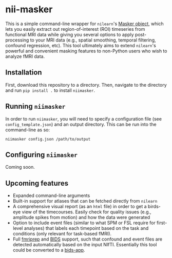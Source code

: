 # nii-masker

This is a simple command-line wrapper for `nilearn`'s [Masker object](https://nilearn.github.io/manipulating_images/masker_objects.html), which lets you easily extract out region-of-interest (ROI) timeseries from functional MRI data while giving you several options to apply post-processing to your MRI data (e.g., spatial smoothing, temporal filtering, confound regression, etc). This tool ultimately aims to extend `nilearn`'s powerful and convenient masking features to non-Python users who wish to analyze fMRI data.

## Installation

First, download this repository to a directory. Then, navigate to the directory and run `pip install .` to install `niimasker`.

## Running `niimasker`

In order to run `niimasker`, you will need to specify a configuration file (see `config_template.json`) and an output directory. This can be run into the command-line as so:

`niimasker config.json /path/to/output `

## Configuring `niimasker`

Coming soon.

## Upcoming features

- Expanded command-line arguments
- Built-in support for atlases that can be fetched directly from `nilearn`
- A comprehensive visual report (as an `html` file) in order to get a birds-eye view of the timecourses. Easily check for quality issues (e.g., amplitude spikes from motion) and how the data were generated
- Option to include event files (similar to what SPM or FSL require for first-level analyses) that labels each timepoint based on the task and conditions (only relevant for task-based fMRI).
- Full [fmriprep](https://fmriprep.readthedocs.io/en/stable/) and [BIDS](http://bids.neuroimaging.io/) support, such that confound and event files are detected automatically based on the input NIfTI. Essentially this tool could be converted to a [bids-app](http://bids-apps.neuroimaging.io/).
